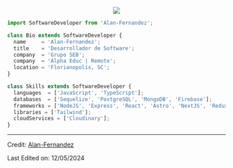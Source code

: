 <p align="center">
  <img src="https://res.cloudinary.com/df5jwzuq9/image/upload/v1715540952/cover-alanfernandez_jopqsy.png" />
</p>

```js
import SoftwareDeveloper from 'Alan-Fernandez';

class Bio extends SoftwareDeveloper {
  name     = 'Alan-Fernandez';
  title    = 'Desarrollador de Software';
  company  = 'Grupo SEB';
  company  = 'Alpha Educ | Remote';
  location = 'Florianopolis, SC';
}

class Skills extends SoftwareDeveloper {
  languages  = ['JavaScript', 'TypeScript'];
  databases  = ['Sequelize', 'PostgreSQL', 'MongoDB', 'Firebase'];
  frameworks = ['NodeJS', 'Express', 'React', 'Astro', 'NextJS', 'Redux'];
  libraries = ['Tailwind'];
  cloudServices = ['Cloudinary'];
}
```
----
Credit: [Alan-Fernandez](https://github.com/Alan-Fernandez)

Last Edited on: 12/05/2024